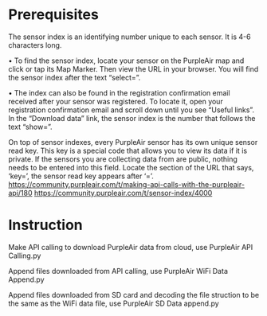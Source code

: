 # Prerequisites
The sensor index is an identifying number unique to each sensor. It is 4-6 characters long.

• To find the sensor index, locate your sensor on the PurpleAir map and click or tap its Map Marker. Then view the URL in your browser. You will find the sensor index after the text “select=”.

• The index can also be found in the registration confirmation email received after your sensor was registered. To locate it, open your registration confirmation email and scroll down until you see “Useful links”. In the “Download data” link, the sensor index is the number that follows the text “show=”.

On top of sensor indexes, every PurpleAir sensor has its own unique sensor read key. This key is a special code that allows you to view its data if it is private. If the sensors you are collecting data from are public, nothing needs to be entered into this field.
Locate the section of the URL that says, ‘key=’, the sensor read key appears after ‘=’.
https://community.purpleair.com/t/making-api-calls-with-the-purpleair-api/180
https://community.purpleair.com/t/sensor-index/4000

# Instruction
Make API calling to download PurpleAir data from cloud, use PurpleAir API Calling.py

Append files downloaded from API calling, use PurpleAir WiFi Data Append.py

Append files downloaded from SD card and decoding the file struction to be the same as the WiFi data file, use PurpleAir SD Data append.py

